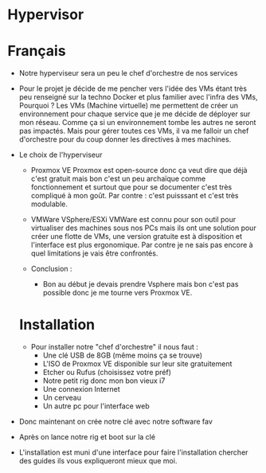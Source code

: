 # Hypervisor
 # Français
  - Notre hyperviseur sera un peu le chef d'orchestre de nos services
  - Pour le projet je décide de me pencher vers l'idée des VMs étant très peu renseigné sur la techno Docker et plus familier avec l'infra des VMs, Pourquoi ?
    Les VMs (Machine virtuelle) me permettent de créer un environnement pour chaque service que je me décide de déployer sur mon réseau. Comme ça si un  environnement tombe les autres ne seront pas impactés. Mais pour gérer toutes ces VMs, il va me falloir un chef d'orchestre pour du coup donner les directives à mes machines.
  - Le choix de l'hyperviseur
    - Proxmox VE
     Proxmox est open-source donc ça veut dire que déjà c'est gratuit mais bon c'est un peu archaïque comme fonctionnement et surtout que pour se documenter c'est très compliqué à mon goût. Par contre : c'est puisssant et c'est très modulable.
    - VMWare VSphere/ESXi
     VMWare est connu pour son outil pour virtualiser des machines sous nos PCs mais ils ont une solution pour créer une flotte de VMs, une version gratuite est à disposition et l'interface est plus ergonomique. Par contre je ne sais pas encore à quel limitations je vais être confrontés. 

    - Conclusion : 
      - Bon au début je devais prendre Vsphere mais bon c'est pas possible donc je me tourne vers Proxmox VE.
    # Installation

    - Pour installer notre "chef d'orchestre" il nous faut :
      - Une clé USB de 8GB (même moins ça se trouve)
      - L'ISO de Proxmox VE disponible sur leur site gratuitement
      - Etcher ou Rufus (choisissez votre préf)
      - Notre petit rig donc mon bon vieux i7
      - Une connexion Internet
      - Un cerveau
      - Un autre pc pour l'interface web
   - Donc maintenant on crée notre clé avec notre software fav
   - Après on lance notre rig et boot sur la clé
   - L'installation est muni d'une interface pour faire l'installation chercher des guides ils vous expliqueront mieux que moi. 
    
